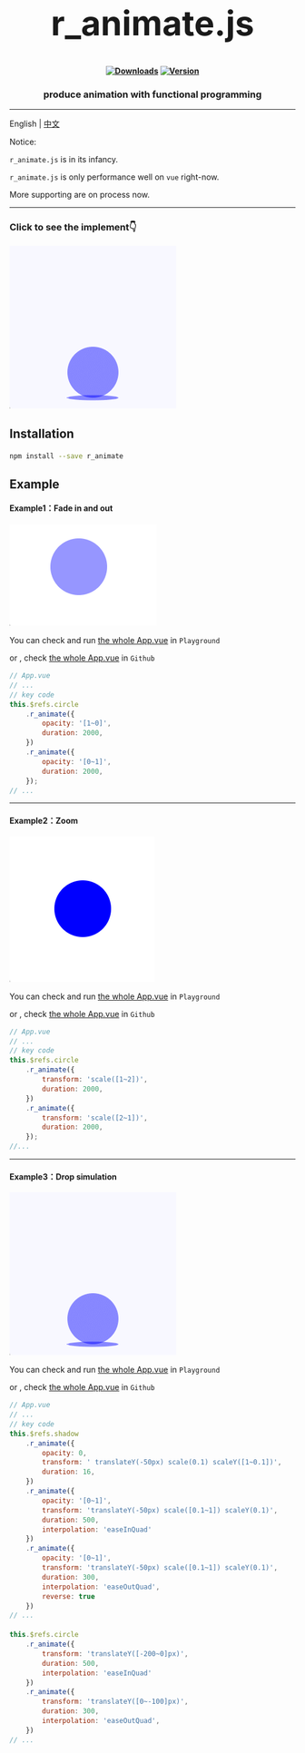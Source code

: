 <h1 align="center" style="font-size:60px;font-weight:bolder">r_animate.js</h1>

<h4 align="center">

[![Downloads][npm-downloads-src]][npm-downloads-href]
[![Version][npm-version-src]][npm-version-href]

</h4>

<h3 align="center">produce animation with functional programming</h3>

---

English | [中文](https://github.com/r1ader/r_animate/blob/main/README_CN.md)

Notice: 

`r_animate.js` is in its infancy.

`r_animate.js` is only performance well on `vue` right-now. 
        
More supporting are on process now.

[npm-downloads-src]: https://img.shields.io/npm/dt/r_animate.svg?style=flat&color=darkgreen
[npm-downloads-href]: https://www.npmjs.com/package/r_animate

[npm-version-src]: https://img.shields.io/npm/v/r_animate/latest.svg?style=flat&color=darkorange&label=version
[npm-version-href]: https://www.npmjs.com/package/r_animate

---
### Click to see the implement👇

<a href="#example3drop-simulation"><img src="https://github.com/r1ader/r_animate/blob/main/image/example_3_cn.gif" alt="example_3_cn"></a>


## Installation

```bash
npm install --save r_animate 
```

## Example

#### Example1：Fade in and out

<img src="https://github.com/r1ader/r_animate/blob/main/image/example_1_cn.gif" alt="example_1_cn">

You can check and run [the whole App.vue](https://stackblitz.com/edit/vue-ufvvux) in `Playground`

or , check [the whole App.vue](https://github.com/r1ader/r_animate/blob/main/code/example_1.vue) in `Github` 

```javascript
// App.vue
// ...
// key code
this.$refs.circle
    .r_animate({
        opacity: '[1~0]',
        duration: 2000,
    })
    .r_animate({
        opacity: '[0~1]',
        duration: 2000,
    });
// ...
```

---

#### Example2：Zoom

<img src="https://github.com/r1ader/r_animate/blob/main/image/example_2_cn.gif" alt="example_2_cn">

You can check and run [the whole App.vue](https://stackblitz.com/edit/vue-zpshvy) in `Playground`

or , check [the whole App.vue](https://github.com/r1ader/r_animate/blob/main/code/example_2.vue) in `Github`

```javascript
// App.vue
// ...
// key code
this.$refs.circle
    .r_animate({
        transform: 'scale([1~2])',
        duration: 2000,
    })
    .r_animate({
        transform: 'scale([2~1])',
        duration: 2000,
    });
//...
```

---

#### Example3：Drop simulation

<img src="https://github.com/r1ader/r_animate/blob/main/image/example_3_cn.gif" alt="example_3_cn">

You can check and run [the whole App.vue](https://stackblitz.com/edit/vue-fdkv5z) in `Playground`

or , check [the whole App.vue](https://github.com/r1ader/r_animate/blob/main/code/example_3.vue) in `Github`

```javascript
// App.vue
// ...
// key code
this.$refs.shadow
    .r_animate({
        opacity: 0,
        transform: ' translateY(-50px) scale(0.1) scaleY([1~0.1])',
        duration: 16,
    })
    .r_animate({
        opacity: '[0~1]',
        transform: 'translateY(-50px) scale([0.1~1]) scaleY(0.1)',
        duration: 500,
        interpolation: 'easeInQuad'
    })
    .r_animate({
        opacity: '[0~1]',
        transform: 'translateY(-50px) scale([0.1~1]) scaleY(0.1)',
        duration: 300,
        interpolation: 'easeOutQuad',
        reverse: true
    })
// ...

this.$refs.circle
    .r_animate({
        transform: 'translateY([-200~0]px)',
        duration: 500,
        interpolation: 'easeInQuad'
    })
    .r_animate({
        transform: 'translateY([0~-100]px)',
        duration: 300,
        interpolation: 'easeOutQuad',
    })
// ...
```
